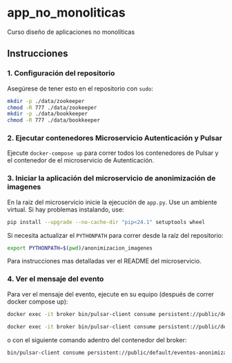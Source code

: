 # app_no_monoliticas
Curso diseño de aplicaciones no monolíticas

## Instrucciones

### 1. Configuración del repositorio

Asegúrese de tener esto en el repositorio con `sudo`:

```bash
mkdir -p ./data/zookeeper
chmod -R 777 ./data/zookeeper
mkdir -p ./data/bookkeeper
chmod -R 777 ./data/bookkeeper
```

### 2. Ejecutar contenedores Microservicio Autenticación y Pulsar

Ejecute `docker-compose up` para correr todos los contenedores de Pulsar y el contenedor de el microservicio de Autenticación.

### 3. Iniciar la aplicación del microservicio de anonimización de imagenes

En la raiz del microservicio inicie la ejecución de `app.py`. Use un ambiente virtual. Si hay problemas instalando, use:

```bash
pip install --upgrade --no-cache-dir "pip<24.1" setuptools wheel
```

Si necesita actualizar el `PYTHONPATH` para correr desde la raíz del repositorio:

```bash
export PYTHONPATH=$(pwd)/anonimizacion_imagenes
```

Para instrucciones mas detalladas ver el README del microservicio.

### 4. Ver el mensaje del evento

Para ver el mensaje del evento, ejecute en su equipo (después de correr docker compose up):

```bash
docker exec -it broker bin/pulsar-client consume persistent://public/default/eventos-anonimizador -s my-subscription -n 0
```

```bash
docker exec -it broker bin/pulsar-client consume persistent://public/default/comando_ingesta_imagenes -s my-subscription -n 0
```

o con el siguiente comando adentro del contenedor del broker:

```bash
bin/pulsar-client consume persistent://public/default/eventos-anonimizador -s my-subscription -n 0
```